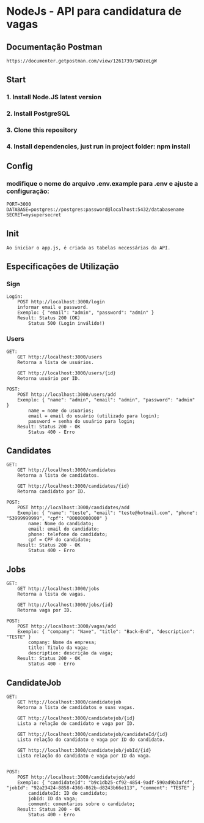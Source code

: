 # NodeJs - API para candidatura de vagas

## Documentação Postman
	https://documenter.getpostman.com/view/1261739/SWDzeLgW

## Start

### 1. Install Node.JS latest version
### 2. Install PostgreSQL
### 3. Clone this repository
### 4. Install dependencies, just run in project folder: npm install

## Config

### modifique o nome do arquivo .env.example para .env e ajuste a configuração:
	PORT=3000
	DATABASE=postgres://postgres:password@localhost:5432/databasename
	SECRET=mysupersecret


## Init
	Ao iniciar o app.js, é criada as tabelas necessárias da API.

## Especificações de Utilização

### **Sign**

	Login:
		POST http://localhost:3000/login
		informar email e password.
		Exemplo: { "email": "admin", "password": "admin" }
		Result: Status 200 (OK) 
			Status 500 (Login inválido!)

### **Users**

	GET:
		GET http://localhost:3000/users
		Retorna a lista de usuários.
	
		GET http://localhost:3000/users/{id}
		Retorna usuário por ID.
	
	POST:
		POST http://localhost:3000/users/add
		Exemplo: { "name": "admin", "email": "admin", "password": "admin" }
			name = nome do usuarios;
			email = email do usuário (utilizado para login);
			password = senha do usuário para login;
		Result: Status 200 - OK 
			Status 400 - Erro
				
## **Candidates**
	
	GET:
		GET http://localhost:3000/candidates
		Retorna a lista de candidatos.
		
		GET http://localhost:3000/candidates/{id}
		Retorna candidato por ID.

	POST:
		POST http://localhost:3000/candidates/add
		Exemplo: { "name": "teste", "email": "teste@hotmail.com", "phone": "53999999999", "cpf": "00000000000" }				
			name: Nome do candidato;
			email: email do candidato;
			phone: telefone do candidato;
			cpf = CPF do candidato;
		Result: Status 200 - OK 
			Status 400 - Erro

## **Jobs**
	
	GET:
		GET http://localhost:3000/jobs
		Retorna a lista de vagas.
		
		GET http://localhost:3000/jobs/{id}
		Retorna vaga por ID.

	POST:
		POST http://localhost:3000/vagas/add
		Exemplo: { "company": "Nave", "title": "Back-End", "description": "TESTE" }				
			company: Nome da empresa;
			title: Titulo da vaga;
			description: descrição da vaga;
		Result: Status 200 - OK 
			Status 400 - Erro				

## **CandidateJob**
	
	GET:
		GET http://localhost:3000/candidatejob
		Retorna a lista de candidatos e suas vagas.
		
		GET http://localhost:3000/candidatejob/{id}
		Lista a relação do candidato e vaga por ID.

		GET http://localhost:3000/candidatejob/candidateId/{id}
		Lista relação do candidato e vaga por ID do candidato.

		GET http://localhost:3000/candidatejob/jobId/{id}
		Lista relação do candidato e vaga por ID da vaga.


	POST:
		POST http://localhost:3000/candidatejob/add
		Exemplo: { "candidateId": "b9c1db25-cf92-4854-9adf-590ad9b3af4f", "jobId": "92a23424-8858-4366-862b-d8243b66e113", "comment": "TESTE" }				
			candidateId: ID do candidato;
			jobId: ID da vaga;
			comment: comentarios sobre o candidato;
		Result: Status 200 - OK 
			Status 400 - Erro